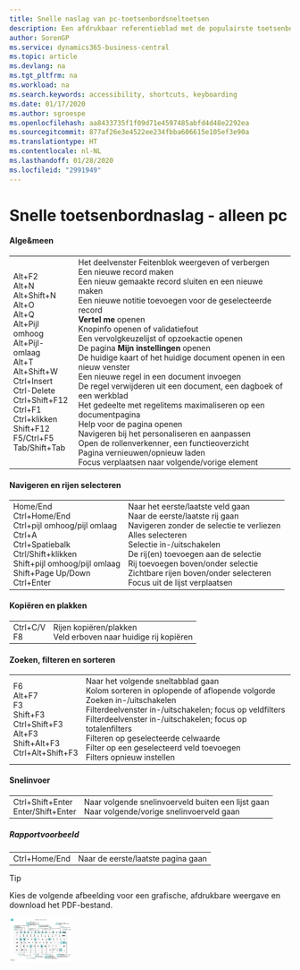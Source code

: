 ```yaml
---
title: Snelle naslag van pc-toetsenbordsneltoetsen
description: Een afdrukbaar referentieblad met de populairste toetsenbordsneltoetsen voor pc-gebruikers.
author: SorenGP
ms.service: dynamics365-business-central
ms.topic: article
ms.devlang: na
ms.tgt_pltfrm: na
ms.workload: na
ms.search.keywords: accessibility, shortcuts, keyboarding
ms.date: 01/17/2020
ms.author: sgroespe
ms.openlocfilehash: aa8433735f1f09d71e4597485abfd4d48e2292ea
ms.sourcegitcommit: 877af26e3e4522ee234fbba606615e105ef3e90a
ms.translationtype: HT
ms.contentlocale: nl-NL
ms.lasthandoff: 01/28/2020
ms.locfileid: "2991949"
---
```

# <a name="keyboard-quick-reference---pc-only"></a>Snelle toetsenbordnaslag - alleen pc

#### <a name="general"></a>Alge&meen
|||  
|-|-|
|Alt+F2<br />Alt+N<br />Alt+Shift+N<br />Alt+O<br />Alt+Q<br />Alt+Pijl omhoog<br />Alt+Pijl-omlaag<br />Alt+T<br />Alt+Shift+W<br />Ctrl+Insert<br />Ctrl-Delete<br />Ctrl+Shift+F12<br />Ctrl+F1<br />Ctrl+klikken<br />Shift+F12<br />F5/Ctrl+F5<br />Tab/Shift+Tab<br />|Het deelvenster Feitenblok weergeven of verbergen<br />Een nieuwe record maken<br />Een nieuw gemaakte record sluiten en een nieuwe maken<br />Een nieuwe notitie toevoegen voor de geselecteerde record<br />**Vertel me** openen<br />Knopinfo openen of validatiefout<br />Een vervolgkeuzelijst of opzoekactie openen<br />De pagina **Mijn instellingen** openen<br />De huidige kaart of het huidige document openen in een nieuw venster<br />Een nieuwe regel in een document invoegen<br />De regel verwijderen uit een document, een dagboek of een werkblad<br />Het gedeelte met regelitems maximaliseren op een documentpagina<br />Help voor de pagina openen<br />Navigeren bij het personaliseren en aanpassen<br />Open de rollenverkenner, een functieoverzicht<br />Pagina vernieuwen/opnieuw laden<br />Focus verplaatsen naar volgende/vorige element|

#### <a name="navigate--select-rows"></a>Navigeren en rijen selecteren
|||
|-|-|
|Home/End<br />Ctrl+Home/End <br />Ctrl+pijl omhoog/pijl omlaag<br />Ctrl+A <br />Ctrl+Spatiebalk<br />Ctrl/Shift+klikken<br />Shift+pijl omhoog/pijl omlaag<br />Shift+Page Up/Down<br />Ctrl+Enter|Naar het eerste/laatste veld gaan<br />Naar de eerste/laatste rij gaan<br />Navigeren zonder de selectie te verliezen<br />Alles selecteren<br />Selectie in-/uitschakelen<br /> De rij(en) toevoegen aan de selectie<br />Rij toevoegen boven/onder selectie<br />Zichtbare rijen boven/onder selecteren <br />Focus uit de lijst verplaatsen|

#### <a name="copy--paste"></a>Kopiëren en plakken
|||
|-|-|
|Ctrl+C/V<br />F8|Rijen kopiëren/plakken<br />Veld erboven naar huidige rij kopiëren|

#### <a name="search-filter--sort"></a>Zoeken, filteren en sorteren
|||
|-|-|
|F6<br />Alt+F7<br />F3<br />Shift+F3<br />Ctrl+Shift+F3<br />Alt+F3<br />Shift+Alt+F3<br />Ctrl+Alt+Shift+F3|Naar het volgende sneltabblad gaan<br />Kolom sorteren in oplopende of aflopende volgorde<br />Zoeken in-/uitschakelen<br />Filterdeelvenster in-/uitschakelen; focus op veldfilters<br />Filterdeelvenster in-/uitschakelen; focus op totalenfilters<br />Filteren op geselecteerde celwaarde<br />Filter op een geselecteerd veld toevoegen<br />Filters opnieuw instellen|

#### <a name="quick-entry"></a>Snelinvoer
|||
|-|-|
|Ctrl+Shift+Enter<br />Enter/Shift+Enter|Naar volgende snelinvoerveld buiten een lijst gaan<br />Naar volgende/vorige snelinvoerveld gaan|


##### <a name="report-preview"></a>Rapportvoorbeeld
|||
|-|-|
|Ctrl+Home/End|Naar de eerste/laatste pagina gaan|

> [!TIP]
> Kies de volgende afbeelding voor een grafische, afdrukbare weergave en download het PDF-bestand.
>
> [ ![](media/keyboard_shortcut_inline.png) ](media/keyboard_shortcuts.pdf)
